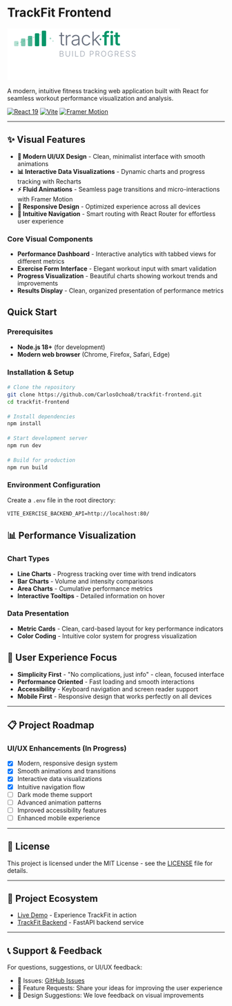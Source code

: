 # TrackFit Frontend
![TrackFit Banner](./fitTrackLogo.svg)

A modern, intuitive fitness tracking web application built with React for seamless workout performance visualization and analysis.

[![React 19](https://img.shields.io/badge/React-19.0+-blue.svg)](https://reactjs.org/)
[![Vite](https://img.shields.io/badge/Vite-6.3+-646CFF.svg)](https://vitejs.dev)
[![Framer Motion](https://img.shields.io/badge/Framer_Motion-12.9+-ff69b4.svg)](https://www.framer.com/motion/)

---

## ✨ Visual Features

- **🎨 Modern UI/UX Design** - Clean, minimalist interface with smooth animations
- **📊 Interactive Data Visualizations** - Dynamic charts and progress tracking with Recharts
- **⚡ Fluid Animations** - Seamless page transitions and micro-interactions with Framer Motion
- **📱 Responsive Design** - Optimized experience across all devices
- **🎯 Intuitive Navigation** - Smart routing with React Router for effortless user experience

### Core Visual Components

- **Performance Dashboard** - Interactive analytics with tabbed views for different metrics
- **Exercise Form Interface** - Elegant workout input with smart validation
- **Progress Visualization** - Beautiful charts showing workout trends and improvements
- **Results Display** - Clean, organized presentation of performance metrics

## Quick Start

### Prerequisites
- **Node.js 18+** (for development)
- **Modern web browser** (Chrome, Firefox, Safari, Edge)

### Installation & Setup

```bash
# Clone the repository
git clone https://github.com/CarlosOchoa8/trackfit-frontend.git
cd trackfit-frontend

# Install dependencies
npm install

# Start development server
npm run dev

# Build for production
npm run build
```

### Environment Configuration

Create a `.env` file in the root directory:
```env
VITE_EXERCISE_BACKEND_API=http://localhost:80/
```

## 📊 Performance Visualization

### Chart Types
- **Line Charts** - Progress tracking over time with trend indicators
- **Bar Charts** - Volume and intensity comparisons
- **Area Charts** - Cumulative performance metrics
- **Interactive Tooltips** - Detailed information on hover

### Data Presentation
- **Metric Cards** - Clean, card-based layout for key performance indicators
- **Color Coding** - Intuitive color system for progress visualization

## 🎯 User Experience Focus

- **Simplicity First** - "No complications, just info" - clean, focused interface
- **Performance Oriented** - Fast loading and smooth interactions
- **Accessibility** - Keyboard navigation and screen reader support
- **Mobile First** - Responsive design that works perfectly on all devices
---

## 📋 Project Roadmap

### UI/UX Enhancements (In Progress)
- [x] Modern, responsive design system
- [x] Smooth animations and transitions
- [x] Interactive data visualizations
- [x] Intuitive navigation flow
- [ ] Dark mode theme support
- [ ] Advanced animation patterns
- [ ] Improved accessibility features
- [ ] Enhanced mobile experience

<!-- ### 📊 Visualization Features (Future)
- [ ] Advanced chart types and configurations
- [ ] Custom dashboard layouts
- [ ] Export capabilities for charts and data
- [ ] Comparative analysis views
- [ ] Real-time data updates -->

---

## 📄 License

This project is licensed under the MIT License - see the [LICENSE](LICENSE) file for details.

---

## 🔗 Project Ecosystem

- [Live Demo](https://trackfit-beta.vercel.app) - Experience TrackFit in action
- [TrackFit Backend](https://github.com/CarlosOchoa8/trackfit) - FastAPI backend service

---

## 📞 Support & Feedback

For questions, suggestions, or UI/UX feedback:
- 🐛 Issues: [GitHub Issues](https://github.com/CarlosOchoa8/trackfit-frontend/issues)
- 💬 Feature Requests: Share your ideas for improving the user experience
- 🎨 Design Suggestions: We love feedback on visual improvements
